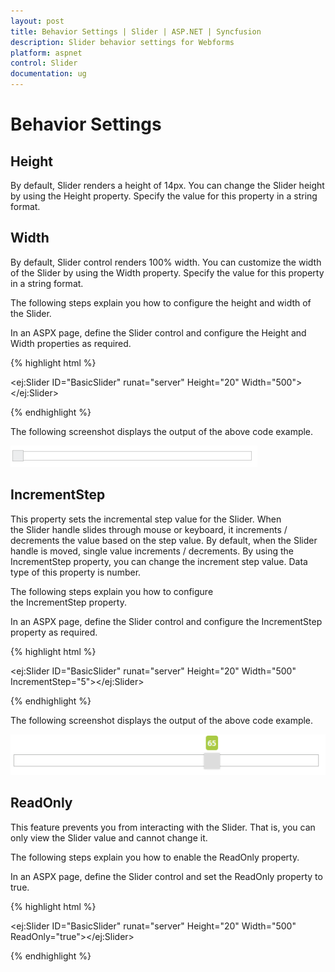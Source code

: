 ```yaml
---
layout: post
title: Behavior Settings | Slider | ASP.NET | Syncfusion
description: Slider behavior settings for Webforms 
platform: aspnet
control: Slider
documentation: ug
---
```


# Behavior Settings 

## Height

By default, Slider renders a height of 14px. You can change the Slider height by using the Height property. Specify the value for this property in a string format.

## Width

By default, Slider control renders 100% width. You can customize the width of the Slider by using the Width property. Specify the value for this property in a string format.

The following steps explain you how to configure the height and width of the Slider.

In an ASPX page, define the Slider control and configure the Height and Width properties as required.

{% highlight html %}

<ej:Slider ID="BasicSlider" runat="server" Height="20" Width="500"> </ej:Slider>

{% endhighlight %}

The following screenshot displays the output of the above code example.

![Slider Width](Behavior-Settings_images/Behavior-Settings_img1.png)


## IncrementStep

This property sets the incremental step value for the Slider. When the Slider handle slides through mouse or keyboard, it increments / decrements the value based on the step value. By default, when the Slider handle is moved, single value increments / decrements. By using the IncrementStep property, you can change the increment step value. Data type of this property is number.

The following steps explain you how to configure the IncrementStep property.

In an ASPX page, define the Slider control and configure the IncrementStep property as required.

{% highlight html %}

<ej:Slider ID="BasicSlider" runat="server" Height="20" Width="500" IncrementStep="5"></ej:Slider>

{% endhighlight %}

The following screenshot displays the output of the above code example.

![IncrementStep](Behavior-Settings_images/Behavior-Settings_img2.png)



## ReadOnly

This feature prevents you from interacting with the Slider. That is, you can only view the Slider value and cannot change it.

The following steps explain you how to enable the ReadOnly property.

In an ASPX page, define the Slider control and set the ReadOnly property to true. 

{% highlight html %}

<ej:Slider ID="BasicSlider" runat="server" Height="20" Width="500" ReadOnly="true"></ej:Slider>

{% endhighlight %}